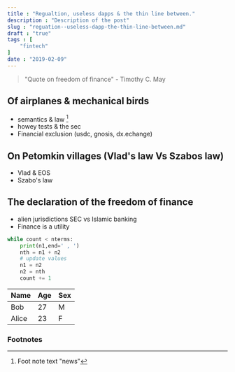 ```yaml
---
title : "Regualtion, useless dapps & the thin line between."
description : "Description of the post"
slug : "reguation--useless-dapp-the-thin-line-between.md"
draft : "true"
tags : [
    "fintech"
]
date : "2019-02-09"
---
```


>"Quote on freedom of finance" - Timothy C. May

## Of airplanes & mechanical birds

- semantics & law [^1]
- howey tests & the sec
- Financial exclusion (usdc, gnosis, dx.echange)

## On Petomkin villages (Vlad's law Vs Szabos law)

- Vlad & EOS
- Szabo's law

## The declaration of the freedom of finance

- alien jurisdictions SEC vs Islamic banking
- Finance is a utility

```python
while count < nterms:
    print(n1,end=' , ')
    nth = n1 + n2
    # update values
    n1 = n2
    n2 = nth
    count += 1
```

Name    | Age  | Sex
--------|------|------
Bob     | 27   | M
Alice   | 23   | F

### Footnotes

[^1]: Foot note text "news"
